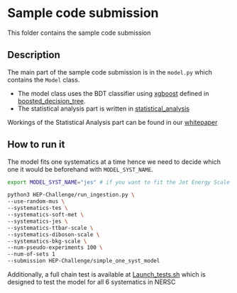# Sample code submission
This folder contains the sample code submission
## Description
The main part of the sample code submission is in the `model.py` which contains the `Model` class. 
* The model class uses the BDT classifier using [xgboost](https://xgboost.ai/) defined in [boosted_decision_tree](/sample_code_submission/boosted_decision_tree.py). 
* The statistical analysis part is written in [statistical_analysis](/sample_code_submission/statistical_analysis.py) 

Workings of the Statistical Analysis part can be found in our [whitepaper](https://fair-universe.lbl.gov/whitepaper.pdf)

## How to run it
The model fits one systematics at a time hence we need to decide which one it would be beforehand with `MODEL_SYST_NAME`.
```bash
export MODEL_SYST_NAME="jes" # if you want to fit the Jet Energy Scale systematics

python3 HEP-Challenge/run_ingestion.py \ 
--use-random-mus \ 
--systematics-tes \ 
--systematics-soft-met \ 
--systematics-jes \ 
--systematics-ttbar-scale \ 
--systematics-diboson-scale \ 
--systematics-bkg-scale \
--num-pseudo-experiments 100 \ 
--num-of-sets 1 
--submission HEP-Challenge/simple_one_syst_model
```

Additionally, a full chain test is available at [Launch_tests.sh](/test/Launch_tests.sh) which is designed to test the model for all 6 systematics in NERSC
